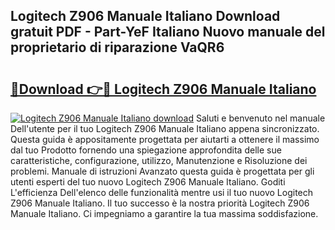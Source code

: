 ## Logitech Z906 Manuale Italiano Download gratuit PDF - Part-YeF Italiano Nuovo manuale del proprietario di riparazione VaQR6

# <h2><a href="http://dfaute.blite.top/?on=Logitech+Z906+Manuale+Italiano">🔗Download 👉🔴 Logitech Z906 Manuale Italiano</a></h2>

[![Logitech Z906 Manuale Italiano download](https://i.imgur.com/lujVjoI.png)](http://dfaute.blite.top/?on=Logitech+Z906+Manuale+Italiano)
Saluti e benvenuto nel manuale Dell'utente per il tuo Logitech Z906 Manuale Italiano appena sincronizzato. Questa guida è appositamente progettata per aiutarti a ottenere il massimo dal tuo Prodotto fornendo una spiegazione approfondita delle sue caratteristiche, configurazione, utilizzo, Manutenzione e Risoluzione dei problemi. Manuale di istruzioni Avanzato questa guida è progettata per gli utenti esperti del tuo nuovo Logitech Z906 Manuale Italiano. Goditi L'efficienza Dell'elenco delle funzionalità mentre usi il tuo nuovo Logitech Z906 Manuale Italiano. Il tuo successo è la nostra priorità Logitech Z906 Manuale Italiano. Ci impegniamo a garantire la tua massima soddisfazione.
